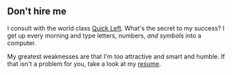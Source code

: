 ## Don't hire me

I consult with the world class [Quick Left][ql]. What's the secret to my
success? I get up every morning and type letters, numbers, *and symbols* into
a computer.

My greatest weaknesses are that I'm too attractive and smart and humble. If
that isn't a problem for you, take a look at my [resume][resume].

[ql]: http://www.quickleft.com/
[resume]: /linked/Chris-Montrois-Resume.pdf
